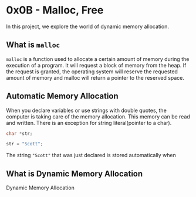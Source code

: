 # 0x0B - Malloc, Free
In this project, we explore the world of dynamic memory allocation.

## What is `malloc`
`malloc` is a function used to allocate a certain amount of memory during the execution of a program. It will request a block of memory from the heap. If the request is granted, the operating system will reserve the requested amount of memory and malloc will return a pointer to the reserved space.

## Automatic Memory Allocation
When you declare variables or use strings with double quotes, the computer is taking care of the memory allocation. This memory can be read and written. There is an exception for string literal(pointer to a char).
```c
char *str;

str = "Scott";
```
The string `"Scott"` that was just declared is stored automatically when
## What is Dynamic Memory Allocation
Dynamic Memory Allocation
